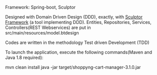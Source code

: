 Framework: Spring-boot, Sculptor

Designed with Domain Driven Design (DDD), exactly, with [Sculptor Framework](http://sculptorgenerator.org) (a tool implementing DDD). Entities, Repositories, Services, Controllers(REST Webservices) are put in src/main/resources/model.btdesign

Codes are written in the methodology Test driven Development (TDD)

To launch the application, execute the following commands(Maven and Java 1.8 required):



mvn clean install
java -jar target/shoppyng-cart-manager-3.1.0.jar








